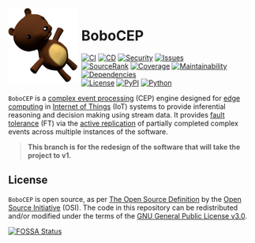 <img width="140" height="150" align="left" style="float: left; margin: 0 8px 0 0;" alt="BoboCEP" src="https://raw.githubusercontent.com/r3w0p/bobocep/develop/media/images/logo.png">

# BoboCEP

[![CI](https://img.shields.io/github/workflow/status/r3w0p/bobocep/CI?label=CI)](
https://github.com/r3w0p/bobocep/actions/workflows/ci.yml)
[![CD](https://img.shields.io/github/workflow/status/r3w0p/bobocep/CD?label=CD)](
https://github.com/r3w0p/bobocep/actions/workflows/cd.yml)
[![Security](https://img.shields.io/github/workflow/status/r3w0p/bobocep/Security?label=Security)](
https://github.com/r3w0p/bobocep/actions/workflows/security.yml)
[![Issues](https://img.shields.io/github/issues-raw/r3w0p/bobocep?label=Issues)](
https://github.com/r3w0p/bobocep/issues) \
[![SourceRank](https://img.shields.io/librariesio/sourcerank/pypi/bobocep?label=SourceRank)](
https://libraries.io/pypi/bobocep/sourcerank/)
[![Coverage](https://img.shields.io/codeclimate/coverage/r3w0p/bobocep?label=Coverage)](
https://codeclimate.com/github/r3w0p/bobocep/progress/coverage)
[![Maintainability](https://img.shields.io/codeclimate/maintainability-percentage/r3w0p/bobocep?label=Maintainability)](
https://codeclimate.com/github/r3w0p/bobocep/progress/maintainability)
[![Dependencies](https://img.shields.io/librariesio/github/r3w0p/bobocep?label=Dependencies)](
https://github.com/r3w0p/bobocep/network/dependencies) \
[![License](https://img.shields.io/github/license/r3w0p/develop?color=blue&label=License)](
https://github.com/r3w0p/bobocep/blob/develop/LICENSE/)
[![PyPI](https://img.shields.io/pypi/v/bobocep?color=blue&label=PyPI)](
https://pypi.org/project/bobocep/)
[![Python](https://img.shields.io/pypi/pyversions/bobocep?color=blue&label=Python)](
https://pypi.org/project/bobocep/)

`BoboCEP` is a [complex event processing](https://en.wikipedia.org/wiki/Complex_event_processing) (CEP) engine
designed for [edge computing](https://en.wikipedia.org/wiki/Edge_computing) in
[Internet of Things](https://en.wikipedia.org/wiki/Internet_of_things) (IoT) systems
to provide inferential reasoning and decision making using stream data.
It provides [fault tolerance](https://en.wikipedia.org/wiki/Fault_tolerance) (FT) via the
[active replication](https://en.wikipedia.org/wiki/Replication_(computing)) of
partially completed complex events across multiple instances of the software.

> **This branch is for the redesign of the software that will take the project to v1.**

## License

`BoboCEP` is open source, as per
[The Open Source Definition](https://github.com/r3w0p/bobocep/blob/develop/OPEN_SOURCE_DEFINITION.md)
by the [Open Source Initiative](https://opensource.org/) (OSI).
The code in this repository can be redistributed and/or modified under the terms of the 
[GNU General Public License v3.0](https://github.com/r3w0p/bobocep/blob/develop/LICENSE).

[![FOSSA Status](https://app.fossa.com/api/projects/git%2Bgithub.com%2Fr3w0p%2Fbobocep.svg?type=large)](https://app.fossa.com/projects/git%2Bgithub.com%2Fr3w0p%2Fbobocep?ref=badge_large)
